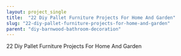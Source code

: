 ```yaml
---
layout: project_single
title:  "22 Diy Pallet Furniture Projects For Home And Garden"
slug: "22-diy-pallet-furniture-projects-for-home-and-garden"
parent: "diy-barnwood-bathroom-decoration"
---
```

22 Diy Pallet Furniture Projects For Home And Garden